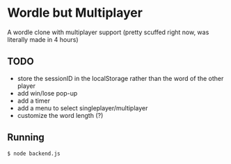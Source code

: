 # Wordle but Multiplayer

A wordle clone with multiplayer support (pretty scuffed right now, was literally made in 4 hours)

## TODO

- store the sessionID in the localStorage rather than the word of the other player
- add win/lose pop-up
- add a timer
- add a menu to select singleplayer/multiplayer
- customize the word length (?)

## Running

```console
$ node backend.js
```

